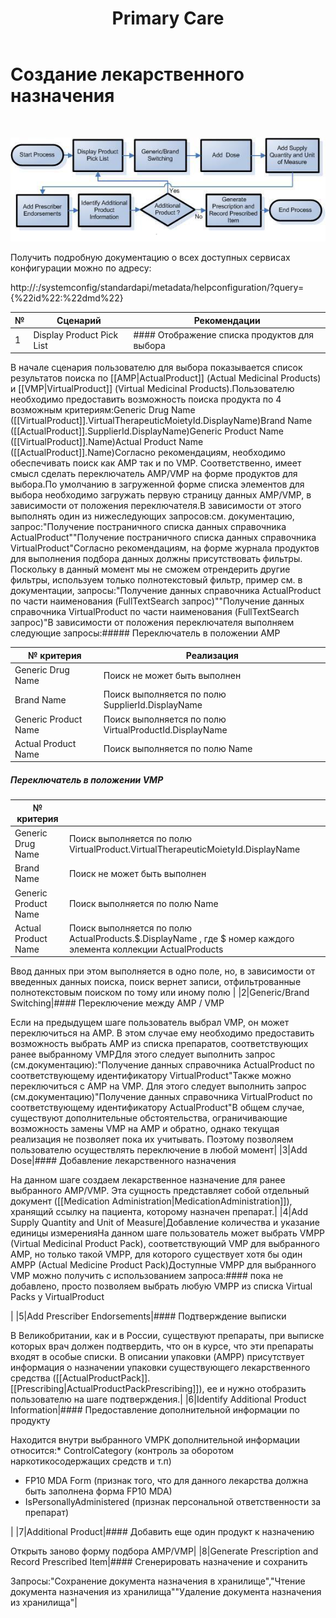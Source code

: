 ﻿---
layout: default
title: Primary Care
position: 
categories: 
tags: 
---

# Создание лекарственного назначения

 

![](scenario.png)

Получить подробную документацию о всех доступных сервисах конфигурации можно по адресу:

http://<servername>:<port>/systemconfig/standardapi/metadata/helpconfiguration/?query={%22id%22:%22dmd%22}

|№|Сценарий|Рекомендации|
|-|--------|------------|
|1|Display Product Pick List|#### Отображение списка продуктов для выбора

В начале сценария пользователю для выбора показывается список результатов поиска по [[AMP|ActualProduct]] (Actual Medicinal Products) и [[VMP|VirtualProduct]] (Virtual Medicinal Products).Пользователю необходимо предоставить возможность поиска продукта по 4 возможным критериям:Generic Drug Name ([[VirtualProduct]].VirtualTherapeuticMoietyId.DisplayName)Brand Name ([[ActualProduct]].SupplierId.DisplayName)Generic Product Name ([[VirtualProduct]].Name)Actual Product Name ([[ActualProduct]].Name)Согласно рекомендациям, необходимо обеспечивать поиск как AMP так и по VMP. Соответственно, имеет смысл сделать переключатель AMP/VMP на форме продуктов для выбора.По умолчанию в загруженной форме списка элементов для выбора необходимо загружать первую страницу данных AMP/VMP, в зависимости от положения переключателя.В зависимости от этого выполнять один из нижеследующих запросов:см. документацию, запрос:"Получение постраничного списка данных справочника ActualProduct""Получение постраничного списка данных справочника VirtualProduct"Согласно рекомендациям, на форме журнала продуктов для выполнения подбора данных должны присутствовать фильтры. Поскольку в данный момент мы не сможем отрендерить другие фильтры, используем только полнотекстовый фильтр, пример см. в документации, запросы:"Получение данных справочника ActualProduct по части наименования (FullTextSearch запрос)""Получение данных справочника VirtualProduct по части наименования (FullTextSearch запрос)"В зависимости от положения переключателя выполняем следующие запросы:##### Переключатель в положении AMP

|№ критерия|Реализация|
|----------|----------|
|Generic Drug Name|Поиск не может быть выполнен|
|Brand Name|Поиск выполняется по полю SupplierId.DisplayName|
|Generic Product Name|Поиск выполняется по полю VirtualProductId.DisplayName |
|Actual Product Name|Поиск выполняется по полю Name|

##### Переключатель в положении VMP

|№ критерия| |
|----------|-|
|Generic Drug Name|Поиск выполняется по полю VirtualProduct.VirtualTherapeuticMoietyId.DisplayName|
|Brand Name|Поиск не может быть выполнен |
|Generic Product Name|Поиск выполняется по полю Name|
|Actual Product Name|Поиск выполняется по полю ActualProducts.$.DisplayName , где $ номер каждого элемента коллекции ActualProducts|

Ввод данных при этом выполняется в одно поле, но, в зависимости от введенных данных поиска, поиск вернет записи, отфильтрованные полнотекстовым поиском по тому или иному полю |
|2|Generic/Brand Switching|#### Переключение между AMP / VMP

Если на предыдущем шаге пользователь выбрал VMP, он может переключиться на AMP. В этом случае ему необходимо предоставить возможность выбрать AMP из списка препаратов, соответствующих ранее выбранному VMPДля этого следует выполнить запрос (см.документацию):"Получение данных справочника ActualProduct по соответствующему идентификатору VirtualProduct"Также можно переключиться c AMP на VMP. Для этого следует выполнить запрос (см.документацию)"Получение данных справочника VirtualProduct по соответствующему идентификатору ActualProduct"В общем случае, существуют дополнительные обстоятельства, ограничивающие возможность замены VMP на AMP и обратно, однако текущая реализация не позволяет пока их учитывать. Поэтому позволяем пользователю осуществлять переключение в любой момент|
|3|Add Dose|#### Добавление лекарственного назначения

На данном шаге создаем лекарственное назначение для ранее выбранного AMP/VMP. Эта сущность представляет собой отдельный документ ([[Medication Administration|MedicationAdministration]]), хранящий ссылку на пациента, которому назначен препарат.|
|4|Add Supply Quantity and Unit of Measure|Добавление количества и указание единицы измеренияНа данном шаге пользователь может выбрать VMPP (Virtual Medicinal Product Pack), соответствующий VMP для выбранного AMP, но только такой VMPP, для которого существует хотя бы один AMPP (Actual Medicine Product Pack)Доступные VMPP для выбранного VMP можно получить с использованием запроса:#### пока не добавлено, просто позволяем выбрать любую VMPP из списка Virtual Packs у VirtualProduct

|
|5|Add Prescriber Endorsements|#### Подтверждение выписки

В Великобритании, как и в России, существуют препараты, при выписке которых врач должен подтвердить, что он в курсе, что эти препараты входят в особые списки. В описании упаковки (AMPP) присутствует информация о назначении упаковки существующего лекарственного средства ([[ActualProductPack]].[[Prescribing|ActualProductPackPrescribing]]), ее и нужно отобразить пользователю на шаге подтверждения.|
|6|Identify Additional Product Information|#### Предоставление дополнительной информации по продукту

Находится внутри выбранного VMPК дополнительной информации относится:* ControlCategory (контроль за оборотом наркотикосодержащих средств и т.п)
* FP10 MDA Form (признак того, что для данного лекарства должна быть заполнена форма FP10 MDA)
* IsPersonallyAdministered (признак персональной ответственности за препарат)

|
|7|Additional Product|#### Добавить еще один продукт к назначению

Открыть заново форму подбора AMP/VMP|
|8|Generate Prescription and Record Prescribed Item|#### Сгенерировать назначение и сохранить

Запросы:"Сохранение документа назначения в хранилище","Чтение документа назначения из хранилища""Удаление документа назначения из хранилища"|

